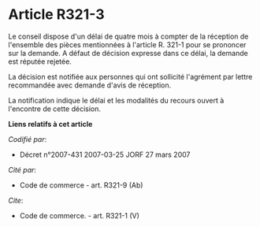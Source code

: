 # Article R321-3

Le conseil dispose d'un délai de quatre mois à compter de la réception de l'ensemble des pièces mentionnées à l'article R.
321-1 pour se prononcer sur la demande. A défaut de décision expresse dans ce délai, la demande est réputée rejetée.

La décision est notifiée aux personnes qui ont sollicité l'agrément par lettre recommandée avec demande d'avis de réception.

La notification indique le délai et les modalités du recours ouvert à l'encontre de cette décision.

**Liens relatifs à cet article**

_Codifié par_:

  - Décret n°2007-431 2007-03-25 JORF 27 mars 2007

_Cité par_:

  - Code de commerce - art. R321-9 (Ab)

_Cite_:

  - Code de commerce. - art. R321-1 (V)
